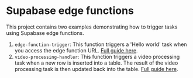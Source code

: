 # Supabase edge functions

This project contains two examples demonstrating how to trigger tasks using Supabase edge functions.

1. `edge-function-trigger`: This function triggers a 'Hello world' task when you access the edge function URL. [Full guide here](https://trigger.dev/docs/guides/frameworks/supabase-edge-functions-basic).
2. `video-processing-handler`: This function triggers a video processing task when a new row is inserted into a table. The result of the video processing task is then updated back into the table. [Full guide here](https://trigger.dev/docs/guides/frameworks/supabase-edge-functions-database-webhooks).
